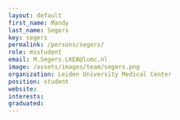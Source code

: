```yaml
---
layout: default
first_name: Mandy
last_name: Segers
key: segers
permalink: /persons/segers/
role: msstudent
email: M.Segers.LKEB@lumc.nl
image: /assets/images/team/segers.png
organization: Leiden University Medical Center
position: student
website:
interests:
graduated:
---
```


